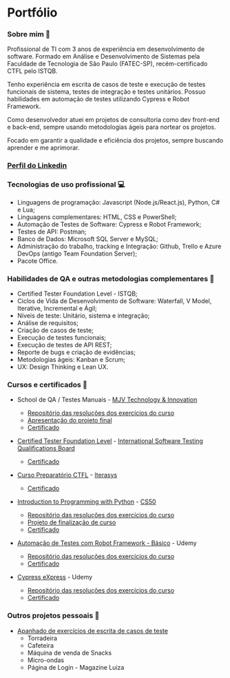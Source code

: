 # Portfólio

### Sobre mim 👋
Profissional de TI com 3 anos de experiência em desenvolvimento de software. 
Formado em Análise e Desenvolvimento de Sistemas pela Faculdade de Tecnologia de São Paulo (FATEC-SP), recém-certificado CTFL pelo ISTQB. 

Tenho experiência em escrita de casos de teste e execução de testes funcionais de sistema, testes de integração e testes unitários. Possuo habilidades em automação de testes utilizando Cypress e Robot Framework.

Como desenvolvedor atuei em projetos de consultoria como dev front-end e back-end, sempre usando metodologias ágeis para nortear os projetos. 

Focado em garantir a qualidade e eficiência dos projetos, sempre buscando aprender e me aprimorar.

### [Perfil do Linkedin](https://www.linkedin.com/in/thyago-augusto)

### Tecnologias de uso profissional 💻
 * Linguagens de programação: Javascript (Node.js/React.js), Python, C# e Lua;
 * Linguagens complementares: HTML, CSS e PowerShell;
 * Automação de Testes de Software: Cypress e Robot Framework;
 * Testes de API: Postman;
 * Banco de Dados: Microsoft SQL Server e MySQL;
 * Administração do trabalho, tracking e Integração: Github, Trello e Azure DevOps (antigo Team Foundation Server);
 * Pacote Office.

### Habilidades de QA e outras metodologias complementares 📁
 * Certified Tester Foundation Level - ISTQB;
 * Ciclos de Vida de Desenvolvimento de Software: Waterfall, V Model, Iterative, Incremental e Ágil;
 * Níveis de teste: Unitário, sistema e integração;
 * Análise de requisitos;
 * Criação de casos de teste;
 * Execução de testes funcionais;
 * Execução de testes de API REST;
 * Reporte de bugs e criação de evidências;
 * Metodologias ágeis: Kanban e Scrum;
 * UX: Design Thinking e Lean UX.

### Cursos e certificados 📓
 * School de QA / Testes Manuais - [MJV Technology & Innovation](https://www.mjvinnovation.com/pt-br/)
    * [Repositório das resoluções dos exercícios do curso](https://drive.google.com/drive/folders/1B95TjsZy1PxYg-9-wFWVTt-KOAHDdNgq?usp=sharing)
    * [Apresentação do projeto final](https://gamma.app/docs/Apresentacao-Projeto-Final--4c1tsmi58jp5vzk?mode=doc)
    * [Certificado](https://www.linkedin.com/in/thyago-augusto/details/certifications/1722889353968/single-media-viewer/?profileId=ACoAABifiOIBZsPrEpTxbc96ez3lekhynESkLPY)

* [Certified Tester Foundation Level](https://www.istqb.org/certifications/certified-tester-foundation-level) - [International Software Testing Qualifications Board](https://www.istqb.org/)
    * [Certificado](https://www.credly.com/badges/f2729948-b129-4e5e-abbe-f7f3d8e5933a/public_url)

* [Curso Preparatório CTFL](https://iterasys.com.br/pt/ctfl) - [Iterasys](https://iterasys.com.br/pt)
    * [Certificado](https://iterasys.com/pluginfile.php?file=%2F1%2Ftool_certificate%2Fissues%2F1720029531%2F4029456356TA.pdf)

* [Introduction to Programming with Python](https://cs50.harvard.edu/python/2022/) - [CS50](https://www.edx.org/cs50)
    * [Repositório das resoluções dos exercícios do curso](https://github.com/Thyagof/python_studies)
    * [Projeto de finalização de curso](https://github.com/Thyagof/python_studies/tree/main/project)
    * [Certificado](https://www.linkedin.com/in/thyago-augusto/details/certifications/1720896173964/single-media-viewer/?type=DOCUMENT&profileId=ACoAABifiOIBZsPrEpTxbc96ez3lekhynESkLPY)

* [Automação de Testes com Robot Framework - Básico](https://www.udemy.com/course/automacao-de-testes-com-robot-framework-basico/) - Udemy
    * [Repositório das resoluções dos exercícios do curso](https://github.com/Thyagof/aprendendo-robot)
    * [Certificado](https://www.udemy.com/certificate/UC-a20bc640-93c5-41e5-91de-dd28410cbc56/)

* [Cypress eXpress](https://www.udemy.com/course/cypress-express/) - Udemy
    * [Repositório das resoluções dos exercícios do curso](https://github.com/Thyagof/cypress_studies)
    * [Certificado](https://www.udemy.com/certificate/UC-91adc26a-3765-4fa1-9425-5e01a1c940f5/)

### Outros projetos pessoais 💾
* [Apanhado de exercícios de escrita de casos de teste](https://docs.google.com/spreadsheets/d/1aO6W5FllPl4hPlTOQcLY_QBpg9fhkSnxf9z-4im6mlo/edit?gid=0#gid=0)
    * Torradeira
    * Cafeteira
    * Máquina de venda de Snacks
    * Micro-ondas
    * Página de Login - Magazine Luiza
